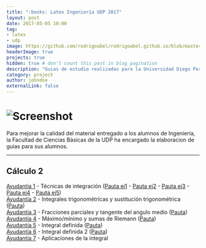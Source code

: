 ```yaml
---
title: ":books: Latex Ingeniería UDP 2017"
layout: post
date: 2017-05-05 10:00
tag:
- latex
- udp
image: https://github.com/rodrigoabel/rodrigoabel.github.io/blob/master/assets/images/udp.jpg?raw=true
headerImage: true
projects: true
hidden: true # don't count this post in blog pagination
description: "Guias de estudio realizadas para la Universidad Diego Portales"
category: project
author: johndoe
externalLink: false
---
```


# ![Screenshot](https://raw.githubusercontent.com/sergiokopplin/indigo/gh-pages/assets/screen-shot.png)

Para mejorar la calidad del material entregado a los alumnos de Ingeniería, la Facultad de Ciencias Básicas de la UDP ha encargado la elaboracion de guias para sus alumnos.

---

## Cálculo 2

[Ayudantía 1](C2/GuiaAy1/c2-ay1.pdf) - Técnicas de integración ([Pauta ej1](https://github.com/rodrigoabel/Latex_UDP/blob/master/C2/GuiaAy1/Pauta/c2-ay1-ej1.pdf) - [Pauta ej2](C2/GuiaAy1/Pauta/c2-ay1-ej2.pdf) - [Pauta ej3](https://github.com/rodrigoabel/Latex_UDP/blob/master/C2/GuiaAy1/Pauta/c2-ay1-ej3.pdf) - [Pauta ej4](C2/GuiaAy1/Pauta/c2-ay1-ej4.pdf) - [Pauta ej5](https://github.com/rodrigoabel/Latex_UDP/blob/master/C2/GuiaAy1/Pauta/c2-ay1-ej5.pdf))<br />
[Ayudantía 2](https://github.com/rodrigoabel/Latex_UDP/blob/master/C2/GuiaAy2/c2-ay2.pdf) - Integrales trigonométricas y sustitución trigonométrica ([Pauta](https://github.com/rodrigoabel/Latex_UDP/blob/master/C2/GuiaAy2/pauta/c2-ay2-pauta.pdf))<br />
[Ayudantía 3](https://github.com/rodrigoabel/Latex_UDP/blob/master/C2/GuiaAy3/c2-ay3.pdf) - Fracciones parciales y tangente del angulo medio ([Pauta](https://github.com/rodrigoabel/Latex_UDP/blob/master/C2/GuiaAy3/pauta/c2-ay3-pauta.pdf))<br />
[Ayudantía 4](https://github.com/rodrigoabel/Latex_UDP/blob/master/C2/GuiaAy4/c2-ay4.pdf) - Máximo/mínimo y sumas de Riemann ([Pauta](https://github.com/rodrigoabel/Latex_UDP/blob/master/C2/GuiaAy4/pauta/c2-ay4-pauta.pdf))<br />
[Ayudantía 5](https://github.com/rodrigoabel/Latex_UDP/blob/master/C2/GuiaAy5/c2-ay5.pdf) - Integral definida ([Pauta](https://github.com/rodrigoabel/Latex_UDP/blob/master/C2/GuiaAy5/pauta/c2-ay5-pauta.pdf))<br />
[Ayudantía 6](https://github.com/rodrigoabel/Latex_UDP/blob/master/C2/GuiaAy6/c2-ay6.pdf) - Integral definida 2 ([Pauta](https://github.com/rodrigoabel/Latex_UDP/blob/master/C2/GuiaAy6/pauta/c2-ay6-pauta.pdf))<br />
[Ayudantía 7](https://github.com/rodrigoabel/Latex_UDP/blob/master/C2/GuiaAy7/c2-ay7.pdf) - Aplicaciones de la integral

